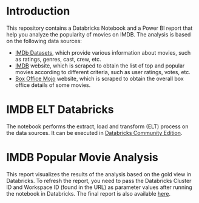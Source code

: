 # Introduction
This repository contains a Databricks Notebook and a Power BI report that help you analyze the popularity of movies on IMDB. The analysis is based on the following data sources:
* [IMDb Datasets](https://datasets.imdbws.com/), which provide various information about movies, such as ratings, genres, cast, crew, etc.
* [IMDB](https://www.imdb.com/) website, which is scraped to obtain the list of top and popular movies according to different criteria, such as user ratings, votes, etc.
* [Box Office Mojo](https://www.boxofficemojo.com) website, which is scraped to obtain the overall box office details of some movies.

# IMDB ELT Databricks
The notebook performs the extract, load and transform (ELT) process on the data sources. It can be executed in [Databricks Community Edition](https://docs.databricks.com/getting-started/community-edition.html).

# IMDB Popular Movie Analysis
This report visualizes the results of the analysis based on the gold view in Databricks. To refresh the report, you need to pass the Databricks Cluster ID and Workspace ID (found in the URL) as parameter values after running the notebook in Databricks. The final report is also available [here](https://app.powerbi.com/view?r=eyJrIjoiZTllYjVkN2ItZDI2MS00N2VjLThhYTEtN2M5ZGVkYzNjODA2IiwidCI6IjgxNDQwMDExLTVhZTQtNDhmNy1hY2YwLTg2ZjBkNWQ2YTFlMiJ9).
